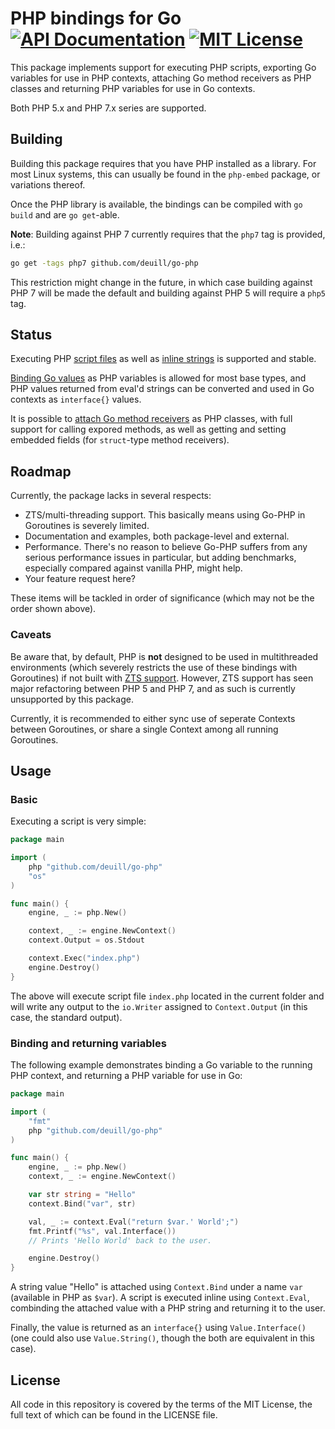 # PHP bindings for Go [![API Documentation][godoc-svg]][godoc-url] [![MIT License][license-svg]][license-url]

This package implements support for executing PHP scripts, exporting Go variables for use in PHP contexts, attaching Go method receivers as PHP classes and returning PHP variables for use in Go contexts.

Both PHP 5.x and PHP 7.x series are supported.

## Building

Building this package requires that you have PHP installed as a library. For most Linux systems, this can usually be found in the `php-embed` package, or variations thereof.

Once the PHP library is available, the bindings can be compiled with `go build` and are `go get`-able.

**Note**: Building against PHP 7 currently requires that the `php7` tag is provided, i.e.:

```bash
go get -tags php7 github.com/deuill/go-php
```

This restriction might change in the future, in which case building against PHP 7 will be made the default and building against PHP 5 will require a `php5` tag.

## Status

Executing PHP [script files][Context.Exec] as well as [inline strings][Context.Eval] is supported and stable.

[Binding Go values][NewValue] as PHP variables is allowed for most base types, and PHP values returned from eval'd strings can be converted and used in Go contexts as `interface{}` values.

It is possible to [attach Go method receivers][NewReceiver] as PHP classes, with full support for calling expored methods, as well as getting and setting embedded fields (for `struct`-type method receivers).

## Roadmap

Currently, the package lacks in several respects:

  * ZTS/multi-threading support. This basically means using Go-PHP in Goroutines is severely limited.
  * Documentation and examples, both package-level and external.
  * Performance. There's no reason to believe Go-PHP suffers from any serious performance issues in particular, but adding benchmarks, especially compared against vanilla PHP, might help.
  * Your feature request here?

These items will be tackled in order of significance (which may not be the order shown above).

### Caveats

Be aware that, by default, PHP is **not** designed to be used in multithreaded environments (which severely restricts the use of these bindings with Goroutines) if not built with [ZTS support](https://secure.php.net/manual/en/pthreads.requirements.php). However, ZTS support has seen major refactoring between PHP 5 and PHP 7, and as such is currently unsupported by this package.

Currently, it is recommended to either sync use of seperate Contexts between Goroutines, or share a single Context among all running Goroutines.

## Usage

### Basic

Executing a script is very simple:

```go
package main

import (
    php "github.com/deuill/go-php"
    "os"
)

func main() {
    engine, _ := php.New()

    context, _ := engine.NewContext()
    context.Output = os.Stdout

    context.Exec("index.php")
    engine.Destroy()
}
```

The above will execute script file `index.php` located in the current folder and will write any output to the `io.Writer` assigned to `Context.Output` (in this case, the standard output).

### Binding and returning variables

The following example demonstrates binding a Go variable to the running PHP context, and returning a PHP variable for use in Go:

```go
package main

import (
    "fmt"
    php "github.com/deuill/go-php"
)

func main() {
    engine, _ := php.New()
    context, _ := engine.NewContext()

    var str string = "Hello"
    context.Bind("var", str)

    val, _ := context.Eval("return $var.' World';")
    fmt.Printf("%s", val.Interface())
    // Prints 'Hello World' back to the user.

    engine.Destroy()
}
```

A string value "Hello" is attached using `Context.Bind` under a name `var` (available in PHP as `$var`). A script is executed inline using `Context.Eval`, combinding the attached value with a PHP string and returning it to the user.

Finally, the value is returned as an `interface{}` using `Value.Interface()` (one could also use `Value.String()`, though the both are equivalent in this case).

## License

All code in this repository is covered by the terms of the MIT License, the full text of which can be found in the LICENSE file.

[godoc-url]: https://godoc.org/github.com/deuill/go-php
[godoc-svg]: https://godoc.org/github.com/deuill/go-php?status.svg

[license-url]: https://github.com/deuill/go-php/blob/master/LICENSE
[license-svg]: https://img.shields.io/badge/license-MIT-blue.svg

[Context.Exec]: https://godoc.org/github.com/deuill/go-php/engine#Context.Exec
[Context.Eval]: https://godoc.org/github.com/deuill/go-php/engine#Context.Eval
[NewValue]:     https://godoc.org/github.com/deuill/go-php/engine#NewValue
[NewReceiver]:  https://godoc.org/github.com/deuill/go-php/engine#NewReceiver

